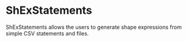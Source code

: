 # ShExStatements
ShExStatements allows the users to generate shape expressions from simple CSV statements and files.
